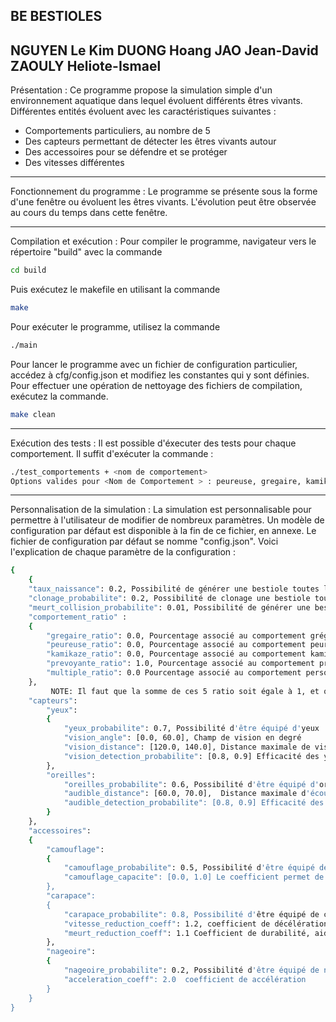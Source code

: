 BE BESTIOLES
----------------------------------------------------------------------
NGUYEN Le Kim 
DUONG Hoang 
JAO Jean-David 
ZAOULY Heliote-Ismael 
----------------------------------------------------------------------
Présentation :
Ce programme propose la simulation simple d'un environnement aquatique dans lequel évoluent différents êtres vivants.
Différentes entités évoluent avec les caractéristiques suivantes :
 - Comportements particuliers, au nombre de 5
 - Des capteurs permettant de détecter les êtres vivants autour
 - Des accessoires pour se défendre et se protéger
 - Des vitesses différentes

-----------------------------------------------------------------------
Fonctionnement du programme :
Le programme se présente sous la forme d'une fenêtre ou évoluent les êtres vivants.
L'évolution peut être observée au cours du temps dans cette fenêtre.

-----------------------------------------------------------------------
Compilation et exécution :
Pour compiler le programme, navigateur vers le répertoire "build" avec la commande 
```bash
cd build
```
Puis exécutez le makefile en utilisant la commande
```bash
make
```
Pour exécuter le programme, utilisez la commande
```bash
./main
```
Pour lancer le programme avec un fichier de configuration particulier, accédez à cfg/config.json et modifiez les constantes qui y sont définies.
Pour effectuer une opération de nettoyage des fichiers de compilation, exécutez la commande.
```bash
make clean
```
-----------------------------------------------------------------------
Exécution des tests :
Il est possible d'éxecuter des tests pour chaque comportement.
Il suffit d'exécuter la commande :
```bash
./test_comportements + <nom de comportement>
Options valides pour <Nom de Comportement > : peureuse, gregaire, kamikaze, prevoyante, personalites_multiples.
```
-----------------------------------------------------------------------
Personnalisation de la simulation :
La simulation est personnalisable pour permettre à l'utilisateur de modifier de nombreux paramètres.
Un modèle de configuration par défaut est disponible à la fin de ce fichier, en annexe.
Le fichier de configuration par défaut se nomme "config.json".
Voici l'explication de chaque paramètre de la configuration :
```bash
{
    {   
    "taux_naissance": 0.2, Possibilité de générer une bestiole toutes les 30 images 
    "clonage_probabilite": 0.2, Possibilité de clonage une bestiole toutes les 30 images 
    "meurt_collision_probabilite": 0.01, Possibilité de générer une bestiole toutes les 30 images 
    "comportement_ratio" : 
    {
        "gregaire_ratio": 0.0, Pourcentage associé au comportement grégaire 
        "peureuse_ratio": 0.0, Pourcentage associé au comportement peureuse  
        "kamikaze_ratio": 0.0, Pourcentage associé au comportement kamikaze 
        "prevoyante_ratio": 1.0, Pourcentage associé au comportement prevoyante 
        "multiple_ratio": 0.0 Pourcentage associé au comportement personalites multiples 
    }, 
         NOTE: Il faut que la somme de ces 5 ratio soit égale à 1, et qu'aucun d'eux ne soit négatif
    "capteurs": 
        "yeux": 
        { 
            "yeux_probabilite": 0.7, Possibilité d'être équipé d'yeux 
            "vision_angle": [0.0, 60.0], Champ de vision en degré 
            "vision_distance": [120.0, 140.0], Distance maximale de vision en pixels 
            "vision_detection_probabilite": [0.8, 0.9] Efficacité des yeux : Probabilité lorsqu'une bestiole est dans le champ de vision d'être réllement détectée 
        },
        "oreilles": 
            "oreilles_probabilite": 0.6, Possibilité d'être équipé d'oreilles
            "audible_distance": [60.0, 70.0],  Distance maximale d'écoute en pixel
            "audible_detection_probabilite": [0.8, 0.9] Efficacité des yeux : Probabilité lorsqu'une bestiole est dans le champ d'écoute d'être réllement détectée
        }
    }, 
    "accessoires":
    {
        "camouflage":
        {
            "camouflage_probabilite": 0.5, Possibilité d'être équipé de camouflage
            "camouflage_capacite": [0.0, 1.0] Le coefficient permet de réduire la possibilité d'être détecté par d'autres bestioles
        },
        "carapace":
        {
            "carapace_probabilite": 0.8, Possibilité d'être équipé de carapace
            "vitesse_reduction_coeff": 1.2, coefficient de décélération
            "meurt_reduction_coeff": 1.1 Coefficient de durabilité, aide à réduire le risque de décès après une collision
        },
        "nageoire":
        {
            "nageoire_probabilite": 0.2, Possibilité d'être équipé de nageoire
            "acceleration_coeff": 2.0  coefficient de accélération
        }
    }
}
```
